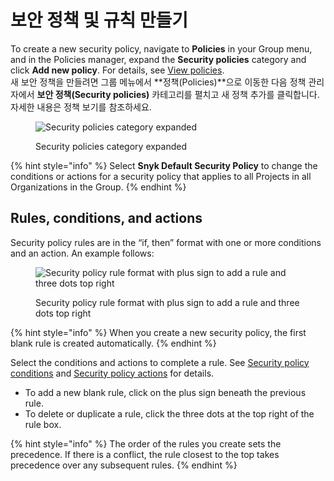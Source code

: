 # 보안 정책 및 규칙 만들기

To create a new security policy, navigate to **Policies** in your Group menu, and in the Policies manager, expand the **Security policies** category and click **Add new policy**. For details, see [View policies](../view-policies.md).\
새 보안 정책을 만들려면 그룹 메뉴에서 **정책(Policies)**으로 이동한 다음 정책 관리자에서 **보안 정책(Security policies)** 카테고리를 펼치고 새 정책 추가를 클릭합니다. 자세한 내용은 정책 보기를 참조하세요.

<figure><img src="../../../.gitbook/assets/screenshot_2020-10-20_at_10.01.49_am.png" alt="Security policies category expanded"><figcaption><p>Security policies category expanded</p></figcaption></figure>

{% hint style="info" %}
Select **Snyk Default Security Policy** to change the conditions or actions for a security policy that applies to all Projects in all Organizations in the Group.
{% endhint %}

## Rules, conditions, and actions

Security policy rules are in the “if, then” format with one or more conditions and an action. An example follows:

<div align="left">

<figure><img src="../../../.gitbook/assets/screenshot_2020-07-06_at_11.38.07.png" alt="Security policy rule format with plus sign to add a rule and three dots top right"><figcaption><p>Security policy rule format with plus sign to add a rule and three dots top right</p></figcaption></figure>

</div>

{% hint style="info" %}
When you create a new security policy, the first blank rule is created automatically.
{% endhint %}

Select the conditions and actions to complete a rule. See [Security policy conditions](security-policies-conditions.md) and [Security policy actions](security-policy-actions.md) for details.

* To add a new blank rule, click on the plus sign beneath the previous rule.
* To delete or duplicate a rule, click the three dots at the top right of the rule box.

{% hint style="info" %}
The order of the rules you create sets the precedence. If there is a conflict, the rule closest to the top takes precedence over any subsequent rules.
{% endhint %}
